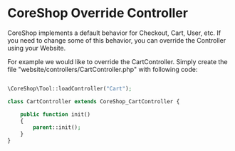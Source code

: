 # CoreShop Override Controller

CoreShop implements a default behavior for Checkout, Cart, User, etc. If you need to change some of this behavior, you can override the Controller using your Website.

For example we would like to override the CartController. Simply create the file "website/controllers/CartController.php" with following code:

```php

\CoreShop\Tool::loadController("Cart");

class CartController extends CoreShop_CartController {

    public function init()
    {
        parent::init();
    }
}

```
